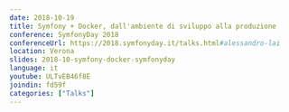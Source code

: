 ```yaml
---
date: 2018-10-19
title: Symfony + Docker, dall'ambiente di sviluppo alla produzione
conference: SymfonyDay 2018
conferenceUrl: https://2018.symfonyday.it/talks.html#alessandro-lai
location: Verona
slides: 2018-10-symfony-docker-symfonyday
language: it
youtube: ULTvEB46f8E
joindin: fd59f
categories: ["Talks"]
---
```

